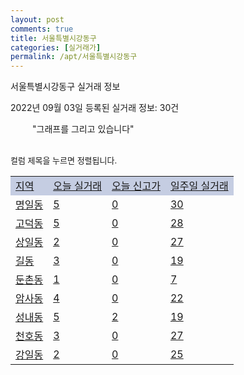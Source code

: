 ```yaml
---
layout: post
comments: true
title: 서울특별시강동구
categories: [실거래가]
permalink: /apt/서울특별시강동구
---
```


서울특별시강동구 실거래 정보

2022년 09월 03일 등록된 실거래 정보: 30건

<!--<script async src="https://pagead2.googlesyndication.com/pagead/js/adsbygoogle.js?client=ca-pub-3485438051770037"
 crossorigin="anonymous"></script>-->

<script type="text/javascript">
  google.charts.load('current', {'packages':['corechart']});
  google.charts.setOnLoadCallback(drawChart);

  function drawChart() {
    var data = google.visualization.arrayToDataTable([['거래일', '매매', '전월세', '전매'], ['21-01', 2, 2, 0], ['21-02', 1, 3, 0], ['21-03', 0, 5, 0], ['21-04', 0, 6, 0], ['21-05', 1, 0, 0], ['21-06', 0, 7, 0], ['21-07', 1, 55, 0], ['21-08', 99, 374, 0], ['21-09', 131, 780, 0], ['21-10', 121, 1098, 0], ['21-11', 78, 819, 1], ['21-12', 65, 1241, 0], ['22-01', 47, 854, 0], ['22-02', 31, 1036, 1], ['22-03', 56, 1057, 0], ['22-04', 67, 973, 1], ['22-05', 80, 877, 1], ['22-06', 33, 582, 0], ['22-07', 31, 687, 0], ['22-08', 22, 516, 0], ['22-09', 0, 8, 0]]);

    var options = {
      title: '최근 1년간 유형별 거래량 추이',
      legend: { position: 'bottom' }
    };

    setTimeout(function() {
        var chart = new google.visualization.LineChart(document.getElementById('columnchart_material'));
        chart.draw(data, (options));
        document.getElementById('loading').style.display = 'none';
        var dayLabel = (new Date()).getDay();
        if (dayLabel < 2) {
            sorttable.innerSortFunction.apply(document.getElementById('week'), []);
            sorttable.innerSortFunction.apply(document.getElementById('week'), []);        
        }
        else {
            sorttable.innerSortFunction.apply(document.getElementById('today'), []);
            sorttable.innerSortFunction.apply(document.getElementById('today'), []);
        }
    }, 200);

  }
</script>

<div id="loading" style="z-index:20; display: block; margin-left: 35px">"그래프를 그리고 있습니다"</div>
<div id="columnchart_material" style="width: 95%; margin-left: -35px; display: block"></div>
<!--<div style="width: 95%; margin-left: -35px; display: block">
      <script async src="https://pagead2.googlesyndication.com/pagead/js/adsbygoogle.js?client=ca-pub-3485438051770037"
          crossorigin="anonymous"></script>
      <ins class="adsbygoogle"
          style="display:block"
          data-ad-format="fluid"
          data-ad-layout-key="-fb+5w+4e-db+86"
          data-ad-client="ca-pub-3485438051770037"
          data-ad-slot="1827090281"></ins>
      <script>
          (adsbygoogle = window.adsbygoogle || []).push({});
      </script>
</div>-->
<br>

<font size='small' style='font-size: small;'>컬럼 제목을 누르면 정렬됩니다.</font>
<table class="sortable">
  <tr style='background-color: rgba(114, 132, 186,0.4);'>
    <td id="region"><a href="#">지역</a></td>
    <td id="today"><a href="#">오늘 실거래</a></td>
    <td id="today_new"><a href="#">오늘 신고가</a></td>
    <td id="week"><a href="#">일주일 실거래</a></td>
  </tr>

  
  <tr class="item">
    <td><a href="서울특별시강동구명일동">명일동</a></td>
    <td><a href="서울특별시강동구명일동">5</a></td>
    <td><a href="서울특별시강동구명일동">0</a></td>
    <td><a href="서울특별시강동구명일동">30</a></td>
  </tr>
    

  <tr class="item">
    <td><a href="서울특별시강동구고덕동">고덕동</a></td>
    <td><a href="서울특별시강동구고덕동">5</a></td>
    <td><a href="서울특별시강동구고덕동">0</a></td>
    <td><a href="서울특별시강동구고덕동">28</a></td>
  </tr>
    

  <tr class="item">
    <td><a href="서울특별시강동구상일동">상일동</a></td>
    <td><a href="서울특별시강동구상일동">2</a></td>
    <td><a href="서울특별시강동구상일동">0</a></td>
    <td><a href="서울특별시강동구상일동">27</a></td>
  </tr>
    

  <tr class="item">
    <td><a href="서울특별시강동구길동">길동</a></td>
    <td><a href="서울특별시강동구길동">3</a></td>
    <td><a href="서울특별시강동구길동">0</a></td>
    <td><a href="서울특별시강동구길동">19</a></td>
  </tr>
    

  <tr class="item">
    <td><a href="서울특별시강동구둔촌동">둔촌동</a></td>
    <td><a href="서울특별시강동구둔촌동">1</a></td>
    <td><a href="서울특별시강동구둔촌동">0</a></td>
    <td><a href="서울특별시강동구둔촌동">7</a></td>
  </tr>
    

  <tr class="item">
    <td><a href="서울특별시강동구암사동">암사동</a></td>
    <td><a href="서울특별시강동구암사동">4</a></td>
    <td><a href="서울특별시강동구암사동">0</a></td>
    <td><a href="서울특별시강동구암사동">22</a></td>
  </tr>
    

  <tr class="item">
    <td><a href="서울특별시강동구성내동">성내동</a></td>
    <td><a href="서울특별시강동구성내동">5</a></td>
    <td><a href="서울특별시강동구성내동">2</a></td>
    <td><a href="서울특별시강동구성내동">19</a></td>
  </tr>
    

  <tr class="item">
    <td><a href="서울특별시강동구천호동">천호동</a></td>
    <td><a href="서울특별시강동구천호동">3</a></td>
    <td><a href="서울특별시강동구천호동">0</a></td>
    <td><a href="서울특별시강동구천호동">27</a></td>
  </tr>
    

  <tr class="item">
    <td><a href="서울특별시강동구강일동">강일동</a></td>
    <td><a href="서울특별시강동구강일동">2</a></td>
    <td><a href="서울특별시강동구강일동">0</a></td>
    <td><a href="서울특별시강동구강일동">25</a></td>
  </tr>
    


</table>


    